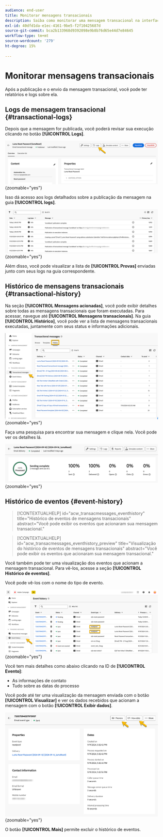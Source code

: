 ```yaml
---
audience: end-user
title: Monitorar mensagens transacionais
description: Saiba como monitorar uma mensagem transacional na interface da Web do Campaign
exl-id: 40dfd1da-e1ec-4161-9be5-f2f10425687d
source-git-commit: bca2b133968d9392098e9b8b76d65e44d7e84645
workflow-type: tm+mt
source-wordcount: '279'
ht-degree: 15%

---
```


# Monitorar mensagens transacionais

Após a publicação e o envio da mensagem transacional, você pode ter relatórios e logs sobre ela.

## Logs de mensagem transacional {#transactional-logs}

Depois que a mensagem for publicada, você poderá revisar sua execução clicando no botão **[!UICONTROL Logs]**.

![](assets/transactional-logs.png){zoomable="yes"}

Isso dá acesso aos logs detalhados sobre a publicação da mensagem na guia **[!UICONTROL logs]**.

![](assets/transactional-logslist.png){zoomable="yes"}

Além disso, você pode visualizar a lista de **[!UICONTROL Provas]** enviadas junto com seus logs na guia correspondente.

## Histórico de mensagens transacionais {#transactional-history}

Na seção **[!UICONTROL Mensagens acionadas]**, você pode exibir detalhes sobre todas as mensagens transacionais que foram executadas. Para acessar, navegue até **[!UICONTROL Mensagens transacionais]**. Na guia **[!UICONTROL Histórico]**, você pode ver a lista de mensagens transacionais executadas, juntamente com seus status e informações adicionais.

![](assets/transactional-history.png){zoomable="yes"}

Faça uma pesquisa para encontrar sua mensagem e clique nela.
Você pode ver os detalhes lá.

![](assets/transactional-reporting.png){zoomable="yes"}

## Histórico de eventos {#event-history}

>[!CONTEXTUALHELP]
>id="acw_transacmessages_eventhistory"
>title="Histórico de eventos de mensagens transacionais"
>abstract="Você pode exibir os eventos que acionaram sua mensagem transacional."

>[!CONTEXTUALHELP]
>id="acw_transacmessages_eventhistory_preview"
>title="Visualização do histórico de eventos de mensagens transacionais"
>abstract="Você pode exibir os eventos que acionaram sua mensagem transacional."

Você também pode ter uma visualização dos eventos que acionam a mensagem transacional.
Para vê-los, acesse a seção **[!UICONTROL Histórico de eventos]**.

Você pode vê-los com o nome do tipo de evento.

![](assets/event-history.png){zoomable="yes"}

Você tem mais detalhes como abaixo clicando na ID de **[!UICONTROL Evento]**:

* As informações de contato
* Tudo sobre as datas do processo

Você pode até ter uma visualização da mensagem enviada com o botão **[!UICONTROL Visualizar]** e ver os dados recebidos que acionam a mensagem com o botão **[!UICONTROL Exibir dados]**.

![](assets/event-details.png){zoomable="yes"}

O botão **[!UICONTROL Mais]** permite excluir o histórico de eventos.
